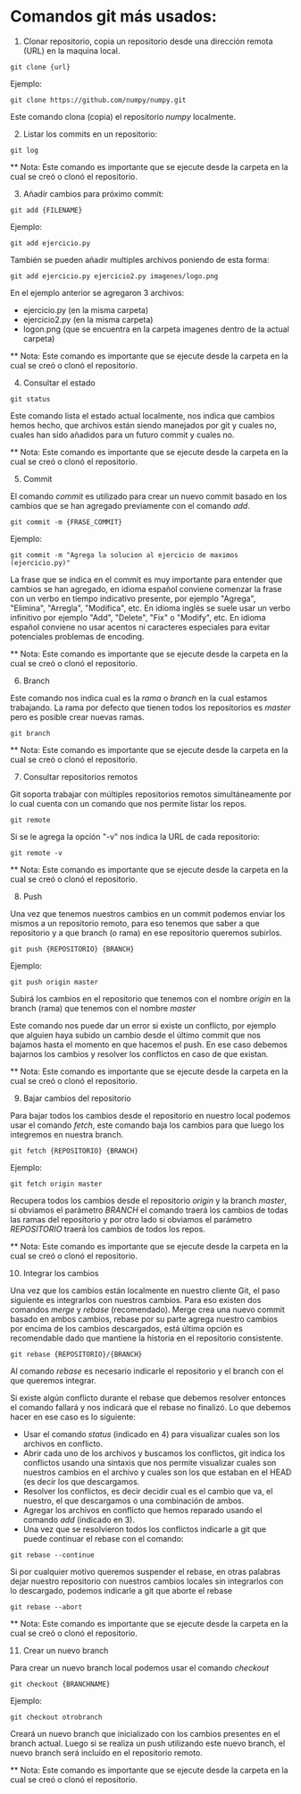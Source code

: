  
# Comandos git más usados:

1) Clonar repositorio, copia un repositorio desde una dirección remota (URL) en la maquina local.

```{r, engine='bash'}
git clone {url}
```

Ejemplo:

```{r, engine='bash'}
git clone https://github.com/numpy/numpy.git
```

Este comando clona (copia) el repositorio _numpy_ localmente.

2) Listar los commits en un repositorio:

```{r, engine='bash'}
git log
```

** Nota: Este comando es importante que se ejecute desde la carpeta en la cual se creó o clonó el repositorio.

3) Añadir cambios para próximo commit:

```{r, engine='bash'}
git add {FILENAME}
```

Ejemplo:

```{r, engine='bash'}
git add ejercicio.py
```

También se pueden añadir multiples archivos poniendo de esta forma:

```{r, engine='bash'}
git add ejercicio.py ejercicio2.py imagenes/logo.png
```
En el ejemplo anterior se agregaron 3 archivos:

- ejercicio.py (en la misma carpeta)
- ejercicio2.py (en la misma carpeta)
- logon.png (que se encuentra en la carpeta imagenes dentro de la actual carpeta)

** Nota: Este comando es importante que se ejecute desde la carpeta en la cual se creó o clonó el repositorio.

4) Consultar el estado 

```{r, engine='bash'}
git status 
```

Este comando lista el estado actual localmente, nos indica que cambios hemos hecho, que archivos están siendo manejados por git y cuales no, cuales han sido añadidos para un futuro commit y cuales no.

** Nota: Este comando es importante que se ejecute desde la carpeta en la cual se creó o clonó el repositorio.

5) Commit

El comando _commit_ es utilizado para crear un nuevo commit basado en los cambios que se han agregado previamente con el comando _add_.

```{r, engine='bash'}
git commit -m {FRASE_COMMIT} 
```

Ejemplo:

```{r, engine='bash'}
git commit -m "Agrega la solucion al ejercicio de maximos (ejercicio.py)" 
```

La frase que se indica en el commit es muy importante para entender que cambios se han agregado, en idioma español conviene comenzar la frase con un verbo en tiempo indicativo presente, por ejemplo "Agrega", "Elimina", "Arregla", "Modifica", etc. En idioma inglés se suele usar un verbo infinitivo por ejemplo "Add", "Delete", "Fix" o "Modify", etc. 
En idioma español conviene no usar acentos ni caracteres especiales para evitar potenciales problemas de encoding.

** Nota: Este comando es importante que se ejecute desde la carpeta en la cual se creó o clonó el repositorio.

6) Branch

Este comando nos indica cual es la _rama_ o _branch_ en la cual estamos trabajando. La rama por defecto que tienen todos los repositorios es _master_ pero es posible crear nuevas ramas.

```{r, engine='bash'}
git branch
```

** Nota: Este comando es importante que se ejecute desde la carpeta en la cual se creó o clonó el repositorio.

7) Consultar repositorios remotos

Git soporta trabajar con múltiples repositorios remotos simultáneamente por lo cual cuenta con un comando que nos permite listar los repos.

```{r, engine='bash'}
git remote
```

Si se le agrega la opción "-v" nos indica la URL de cada repositorio:

```{r, engine='bash'}
git remote -v
```

** Nota: Este comando es importante que se ejecute desde la carpeta en la cual se creó o clonó el repositorio.

8) Push

Una vez que tenemos nuestros cambios en un commit podemos enviar los mismos a un repositorio remoto, para eso tenemos que saber a que repositorio y a que branch (o rama) en ese repositorio queremos subirlos.

```{r, engine='bash'}
git push {REPOSITORIO} {BRANCH}
```

Ejemplo:

```{r, engine='bash'}
git push origin master
```

Subirá los cambios en el repositorio que tenemos con el nombre _origin_ en la branch (rama) que tenemos con el nombre _master_

Este comando nos puede dar un error si existe un conflicto, por ejemplo que alguien haya subido un cambio desde el último commit que nos bajamos hasta el momento en que hacemos el push. En ese caso debemos bajarnos los cambios y resolver los conflictos en caso de que existan.

** Nota: Este comando es importante que se ejecute desde la carpeta en la cual se creó o clonó el repositorio.

9) Bajar cambios del repositorio

Para bajar todos los cambios desde el repositorio en nuestro local podemos usar el comando _fetch_, este comando baja los cambios para que luego los integremos en nuestra branch.

```{r, engine='bash'}
git fetch {REPOSITORIO} {BRANCH}
```

Ejemplo: 

```{r, engine='bash'}
git fetch origin master
```

Recupera todos los cambios desde el repositorio _origin_ y la branch _master_, si obviamos el parámetro _BRANCH_ el comando traerá los cambios de todas las ramas del repositorio y por otro lado si obviamos el parámetro _REPOSITORIO_ traerá los cambios de todos los repos.

** Nota: Este comando es importante que se ejecute desde la carpeta en la cual se creó o clonó el repositorio.

10) Integrar los cambios

Una vez que los cambios están localmente en nuestro cliente Git, el paso siguiente es integrarlos con nuestros cambios. Para eso existen dos comandos _merge_ y _rebase_ (recomendado). Merge crea una nuevo commit basado en ambos cambios, rebase por su parte agrega nuestro cambios por encima de los cambios descargados, está última opción es recomendable dado que mantiene la historia en el repositorio consistente.

```{r, engine='bash'}
git rebase {REPOSITORIO}/{BRANCH}
```

Al comando _rebase_ es necesario indicarle el repositorio y el branch con el que queremos integrar.

Si existe algún conflicto durante el rebase que debemos resolver entonces el comando fallará y nos indicará que el rebase no finalizó. Lo que debemos hacer en ese caso es lo siguiente:

- Usar el comando _status_ (indicado en 4) para visualizar cuales son los archivos en conflicto.
- Abrir cada uno de los archivos y buscamos los conflictos, git indica los conflictos usando una sintaxis que nos permite visualizar cuales son nuestros cambios en el archivo y cuales son los que estaban en el HEAD (es decir los que descargamos.
- Resolver los conflictos, es decir decidir cual es el cambio que va, el nuestro, el que descargamos o una combinación de ambos.
- Agregar los archivos en conflicto que hemos reparado usando el comando _add_ (indicado en 3).
- Una vez que se resolvieron todos los conflictos indicarle a git que puede continuar el rebase con el comando:

```{r, engine='bash'}
git rebase --continue
```

Si por cualquier motivo queremos suspender el rebase, en otras palabras dejar nuestro repositorio con nuestros cambios locales sin integrarlos con lo descargado, podemos indicarle a git que aborte el rebase

```{r, engine='bash'}
git rebase --abort
```

** Nota: Este comando es importante que se ejecute desde la carpeta en la cual se creó o clonó el repositorio.

11) Crear un nuevo branch

Para crear un nuevo branch local podemos usar el comando _checkout_

```{r, engine='bash'}
git checkout {BRANCHNAME}
```

Ejemplo:

```{r, engine='bash'}
git checkout otrobranch
```

Creará un nuevo branch que inicializado con los cambios presentes en el branch actual. Luego si se realiza un push utilizando este nuevo branch, el nuevo branch será incluído en el repositorio remoto.

** Nota: Este comando es importante que se ejecute desde la carpeta en la cual se creó o clonó el repositorio.
